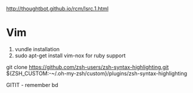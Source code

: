 http://thoughtbot.github.io/rcm/lsrc.1.html

# Vim
1. vundle installation
2. sudo apt-get install vim-nox for ruby support

git clone https://github.com/zsh-users/zsh-syntax-highlighting.git ${ZSH_CUSTOM:-~/.oh-my-zsh/custom}/plugins/zsh-syntax-highlighting

GITIT - remember
bd
